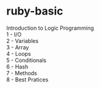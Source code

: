 # ruby-basic

Introduction to Logic Programming<br>
1 - I/O<br>
2 - Variables<br>
3 - Array<br>
4 - Loops<br>
5 - Conditionals<br>
6 - Hash<br>
7 - Methods<br>
8 - Best Pratices<br>